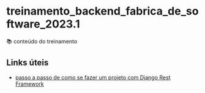 # treinamento_backend_fabrica_de_software_2023.1
📚 conteúdo do treinamento

## Links úteis
- [passo a passo de como se fazer um projeto com Django Rest Framework](https://github.com/pdr-tuche/ROADMAP-django-rest)
